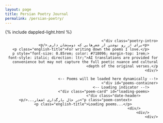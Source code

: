 ```yaml
---
layout: page
title: Persian Poetry Journal
permalink: /persian-poetry/
---
```

{% include dappled-light.html %}

<style>
@import url('https://fonts.googleapis.com/css2?family=Vazirmatn:wght@100..900&family=Noto+Naskh+Arabic:wght@400..700&display=swap');
@import url('https://cdnjs.cloudflare.com/ajax/libs/font-awesome/6.5.1/css/all.min.css');

.poetry-container {
    max-width: 900px;
    margin: 0 auto;
    direction: rtl;
    text-align: right;
}

.page-title {
    display: none;
}

.poetry-intro {
    font-family: 'Vazirmatn', sans-serif;
    font-size: 1rem;
    color: #4a5568;
    margin-bottom: 2rem;
    line-height: 1.6;
    text-align: center;
    direction: rtl;
    padding: 0 1rem;
}

.poem-card {
    border: 1px solid #e2e8f0;
    border-radius: 8px;
    padding: 1.5rem;
    margin: 2rem 0;
    background: #fff;
    box-shadow: 0 2px 6px rgba(0, 0, 0, 0.08);
    transition: all 0.3s ease;
    direction: rtl;
}

.poem-card:hover {
    box-shadow: 0 6px 20px rgba(0, 0, 0, 0.12);
    transform: translateY(-2px);
}

.date-header {
    margin-bottom: 1rem;
    border-bottom: 1px solid #e2e8f0;
    padding-bottom: 0.75rem;
    text-align: center;
}

.occasion-date {
    font-family: 'Vazirmatn', sans-serif;
    font-size: 0.9rem;
    color: #718096;
    margin: 0;
    font-weight: 400;
}

.poem-content {
    margin: 1rem 0;
}

.poem-verses {
    font-family: 'Noto Naskh Arabic', serif;
    font-size: 0.95rem;
    line-height: 1.5;
    color: #2c3e50;
    text-align: center;
    direction: rtl;
    margin: 0.75rem 0;
}

.verse {
    margin: 0.5rem 0;
    padding: 0 0.25rem;
}

.poet-attribution {
    margin-top: 1.5rem;
    padding-top: 1rem;
    border-top: 1px solid #e2e8f0;
    text-align: center;
}

.poet-name {
    font-family: 'Noto Naskh Arabic', serif;
    font-size: 1rem;
    color: #ed8936;
    font-weight: 600;
    margin: 0;
}

.poem-context {
    font-family: 'Vazirmatn', sans-serif;
    font-size: 0.85rem;
    color: #718096;
    margin-top: 0.5rem;
    line-height: 1.5;
    font-style: italic;
    direction: ltr;
    text-align: center;
}

.english-title {
    font-family: 'Inter', sans-serif;
    font-size: 0.8rem;
    color: #a0aec0;
    margin-top: 0.5rem;
    direction: ltr;
    text-align: center;
    font-style: italic;
}

/* Dark mode styles */
body.dark .poem-card {
    background: #1a202c;
    border-color: #2d3748;
}

body.dark .page-title,
body.dark .poem-verses {
    color: #e2e8f0;
}

body.dark .poetry-intro,
body.dark .occasion-date,
body.dark .poem-context,
body.dark .english-title {
    color: #a0aec0;
}

body.dark .poet-name {
    color: #ed8936;
}

body.dark .date-header,
body.dark .poet-attribution {
    border-color: #2d3748;
}

.placeholder-card {
    text-align: center;
    direction: ltr;
    background: #f7fafc;
    border-style: dashed;
}

body.dark .placeholder-card {
    background: #2d3748;
}

/* Translation features */
.translation-container {
    display: none;
    margin-top: 1rem;
    padding: 1rem;
    background: #f8f9fa;
    border-radius: 6px;
    border-left: 3px solid #ed8936;
    transition: all 0.3s ease;
    direction: ltr;
    text-align: left;
}

.translation-container.expanded {
    display: block;
    border: 1px solid #e2e8f0;
}

.translation-text {
    font-family: 'Inter', sans-serif;
    font-size: 0.85rem;
    line-height: 1.6;
    color: #2c3e50;
    margin: 0;
    font-style: italic;
}

.translation-meta {
    margin-top: 0.75rem;
    padding-top: 0.75rem;
    border-top: 1px solid #e2e8f0;
    font-size: 0.7rem;
    color: #718096;
    display: flex;
    justify-content: space-between;
    align-items: center;
}

.translate-btn {
    background: #ed8936;
    color: white;
    border: none;
    width: 32px;
    height: 32px;
    border-radius: 50%;
    font-size: 14px;
    cursor: pointer;
    transition: all 0.2s ease;
    display: flex;
    align-items: center;
    justify-content: center;
    margin: 1rem auto 0 auto;
    position: relative;
}

.translate-btn i {
    pointer-events: none;
}

.translate-btn:hover {
    background: #dd6b20;
    transform: translateY(-1px) scale(1.05);
}

.translate-btn:disabled {
    background: #a0aec0;
    cursor: not-allowed;
    transform: none;
}

.translate-btn.loading {
    color: transparent;
}

.translate-btn.loading::after {
    content: '';
    position: absolute;
    top: 50%;
    left: 50%;
    width: 16px;
    height: 16px;
    margin: -8px 0 0 -8px;
    border: 2px solid transparent;
    border-top-color: white;
    border-radius: 50%;
    animation: spin 1s linear infinite;
}

/* Advanced Loading Animation */
.loading-container {
    display: none;
    margin-top: 1rem;
    padding: 1.5rem;
    background: #f8f9fa;
    border-radius: 8px;
    border-left: 3px solid #ed8936;
    opacity: 0;
    transition: all 0.3s ease;
}

.loading-container.show {
    display: block;
    opacity: 1;
}

.loading-text {
    font-family: 'Vazirmatn', 'Inter', sans-serif;
    font-size: 0.9rem;
    font-weight: 400;
    color: #4a5568;
    text-align: center;
    margin-bottom: 1.5rem;
    letter-spacing: 0.02em;
}

.loading-bars {
    display: flex;
    flex-direction: column;
    gap: 6px;
    width: 100%;
    max-width: 280px;
    margin: 0 auto;
}

.loading-bar {
    height: 4px;
    border-radius: 2px;
    overflow: hidden;
    background: rgba(237, 137, 54, 0.15);
}

.loading-bar:nth-child(1) {
    width: 100%;
}

.loading-bar:nth-child(2) {
    width: 85%;
    margin-left: auto;
}

.loading-bar:nth-child(3) {
    width: 70%;
}

.loading-progress {
    height: 100%;
    border-radius: 2px;
    background: linear-gradient(90deg, 
        #ed8936 0%, 
        #f6ad55 25%, 
        #48bb78 50%, 
        #38b2ac 75%, 
        #4299e1 100%
    );
    animation: loading-wave 2s ease-in-out infinite;
    transform-origin: left;
}

.loading-bar:nth-child(1) .loading-progress {
    animation-delay: 0s;
}

.loading-bar:nth-child(2) .loading-progress {
    animation-delay: 0.3s;
}

.loading-bar:nth-child(3) .loading-progress {
    animation-delay: 0.6s;
}

@keyframes loading-wave {
    0% {
        transform: scaleX(0);
        opacity: 0.8;
    }
    50% {
        transform: scaleX(1);
        opacity: 1;
    }
    100% {
        transform: scaleX(0);
        opacity: 0.8;
    }
}

@keyframes spin {
    0% { transform: rotate(0deg); }
    100% { transform: rotate(360deg); }
}

/* Dark mode adjustments for loading */
body.dark .loading-container {
    background: #2d3748;
    border-left-color: #ed8936;
}

body.dark .loading-text {
    color: #e2e8f0;
}

body.dark .loading-bar {
    background: rgba(237, 137, 54, 0.2);
}

body.dark .loading-progress {
    background: linear-gradient(90deg, 
        #ed8936 0%, 
        #f6ad55 25%, 
        #68d391 50%, 
        #4fd1c7 75%, 
        #63b3ed 100%
    );
}

/* Responsive loading animation */
@media (max-width: 768px) {
    .loading-bars {
        max-width: 240px;
    }
    
    .loading-text {
        font-size: 0.85rem;
        margin-bottom: 1rem;
    }
    
    .loading-container {
        padding: 1rem;
    }
}

.dynamic-date {
    font-family: 'Vazirmatn', sans-serif;
    font-size: 0.8rem;
    color: #ed8936;
    margin-top: 0.25rem;
    direction: rtl;
}

/* Dark mode for translation features */
body.dark .translation-container {
    background: #2d3748;
    border-left-color: #ed8936;
}

body.dark .translation-container.expanded {
    border-color: #4a5568;
}

body.dark .translation-text {
    color: #e2e8f0;
}

body.dark .translation-meta {
    border-top-color: #4a5568;
    color: #a0aec0;
}

body.dark .translate-btn {
    background: #ed8936;
}

body.dark .translate-btn:hover {
    background: #dd6b20;
}

/* Responsive design */
@media (max-width: 768px) {
    .poetry-container {
        padding: 0 0.75rem;
    }
    
    .poem-card {
        padding: 1rem;
        margin: 1.5rem 0;
    }
    
    .page-title {
        font-size: 2rem;
    }
    
    .poem-verses {
        font-size: 0.9rem;
        line-height: 1.4;
    }
    
    .poetry-intro {
        padding: 0 0.75rem;
    }
}

/* Print styles */
@media print {
    .poem-card {
        border: 1px solid #ccc;
        box-shadow: none;
        page-break-inside: avoid;
        margin: 1rem 0;
    }
}
</style>

<div class="poetry-container">
    <h1 class="page-title">رونویسی شعر فارسی</h1>
    
    <div class="poetry-intro">
        <p>برای از رو نوشتن از شعرهایی که دوست‌شان دارم.</p>
        <p class="english-title">For writing down the poems I love.</p>
        <p style="font-size: 0.85rem; color: #718096; margin-top: 1rem; font-style: italic; direction: ltr;">AI translations are provided for convenience but may not capture the full poetic nuance and cultural depth of the original verses.</p>
    </div>

    <!-- Poems will be loaded here dynamically -->
    <div id="poems-container">
        <!-- Loading indicator -->
        <div class="poem-card" id="loading-poems">
            <div class="date-header">
                <p class="poem-context">در حال بارگذاری اشعار...</p>
                <p class="english-title">Loading poems...</p>
            </div>
        </div>
    </div>
</div>

<script>
// Persian date utilities
function toPersianDigits(str) {
    const persianDigits = '۰۱۲۳۴۵۶۷۸۹';
    return str.replace(/[0-9]/g, (w) => persianDigits[+w]);
}

function getDualCalendarDate(dateString) {
    // If no date provided, use today's date
    const targetDate = dateString ? new Date(dateString) : new Date();
    
    // Get Persian date
    const persianDate = targetDate.toLocaleDateString('fa-IR-u-ca-persian', {
        year: 'numeric',
        month: 'long',
        day: 'numeric'
    });
    
    // Get Gregorian date in Persian/English format
    const gregorianDate = targetDate.toLocaleDateString('en-US', {
        year: 'numeric',
        month: 'long', 
        day: 'numeric'
    });
    
    // Convert to Persian digits for Persian date
    const persianDateFormatted = toPersianDigits(persianDate);
    
    return `${persianDateFormatted} / ${gregorianDate}`;
}

// Initialize dynamic dates
function initializeDynamicDates() {
    const dynamicDates = document.querySelectorAll('.dynamic-date');
    
    dynamicDates.forEach(element => {
        // Find the parent poem card and get its date
        const poemCard = element.closest('.poem-card');
        let dateString = poemCard ? poemCard.getAttribute('data-date') : null;
        
        // If no date attribute exists, auto-assign today's date and store it
        if (!dateString && poemCard) {
            const today = new Date().toISOString().split('T')[0]; // YYYY-MM-DD format
            const poemKey = `poem_date_${getPoemIdentifier(poemCard)}`;
            
            // Check if we've already stored a date for this poem
            const storedDate = localStorage.getItem(poemKey);
            if (storedDate) {
                dateString = storedDate;
            } else {
                // First time seeing this poem, store today's date
                dateString = today;
                localStorage.setItem(poemKey, dateString);
            }
        }
        
        // Get the dual calendar date for this specific poem
        const dualDate = getDualCalendarDate(dateString);
        
        element.innerHTML = `
            <div style="font-size: 0.75rem; color: #718096; margin-top: 0.25rem;">
                ${dualDate}
            </div>
        `;
    });
}

// Generate a unique identifier for a poem based on its content
function getPoemIdentifier(poemCard) {
    const poetName = poemCard.querySelector('.poet-name')?.textContent || '';
    const firstVerse = poemCard.querySelector('.verse')?.textContent || '';
    // Create a simple hash from poet name and first verse
    const content = (poetName + firstVerse).replace(/\s+/g, '');
    return btoa(unescape(encodeURIComponent(content))).slice(0, 16);
}

// Loading animation functions
function showLoadingAnimation(poemCard) {
    // Remove any existing loading animation
    hideLoadingAnimation(poemCard);
    
    // Create loading container
    const container = document.createElement('div');
    container.className = 'loading-container';
    container.id = 'translation-loading';
    
    const text = document.createElement('div');
    text.className = 'loading-text';
    text.textContent = 'ترجمه در حال انجام... / Translating...';
    
    const barsContainer = document.createElement('div');
    barsContainer.className = 'loading-bars';
    
    // Create three loading bars
    for (let i = 0; i < 3; i++) {
        const bar = document.createElement('div');
        bar.className = 'loading-bar';
        
        const progress = document.createElement('div');
        progress.className = 'loading-progress';
        
        bar.appendChild(progress);
        barsContainer.appendChild(bar);
    }
    
    container.appendChild(text);
    container.appendChild(barsContainer);
    
    // Insert after the translate button
    const translateBtn = poemCard.querySelector('.translate-btn');
    translateBtn.parentNode.insertBefore(container, translateBtn.nextSibling);
    
    // Animate in
    requestAnimationFrame(() => {
        container.classList.add('show');
    });
}

function hideLoadingAnimation(poemCard) {
    const container = poemCard.querySelector('#translation-loading');
    if (container) {
        container.classList.remove('show');
        setTimeout(() => {
            if (container.parentNode) {
                container.parentNode.removeChild(container);
            }
        }, 300);
    }
}

// Translation functionality
async function translatePoem(button) {
    console.log('translatePoem called', button);
    const poemCard = button.closest('.poem-card');
    const poemVersesElement = poemCard.querySelector('.poem-verses');
    const poetName = poemCard.querySelector('.poet-name')?.textContent || '';
    const translationContainer = poemCard.querySelector('.translation-container');
    const translationText = poemCard.querySelector('.translation-text');
    const translationModel = poemCard.querySelector('.translation-model');
    const translationTime = poemCard.querySelector('.translation-time');
    
    // Get poem text
    const verses = Array.from(poemVersesElement.querySelectorAll('.verse'))
        .map(verse => verse.textContent.trim())
        .filter(text => text.length > 0)
        .join('\n');
    
    if (!verses) {
        alert('شعری برای ترجمه یافت نشد');
        return;
    }
    
    // Check cache
    const cacheKey = `translation_${btoa(unescape(encodeURIComponent(verses))).slice(0, 20)}`;
    const cached = localStorage.getItem(cacheKey);
    
    if (cached && !button.getAttribute('data-retranslate')) {
        try {
            const cachedData = JSON.parse(cached);
            showTranslation(translationContainer, translationText, translationModel, translationTime, cachedData);
            button.setAttribute('data-retranslate', 'true');
            button.title = 'ترجمه دوباره / Retranslate';
            return;
        } catch (e) {
            // Invalid cache, continue with new translation
            localStorage.removeItem(cacheKey);
        }
    }
    
    // Set loading state
    button.classList.add('loading');
    button.disabled = true;
    const originalTitle = button.title;
    button.title = 'در حال ترجمه...';
    
    // Show advanced loading animation
    showLoadingAnimation(poemCard);
    
    try {
        // Direct call to Groq API with placeholder (replaced during build)
        const controller = new AbortController();
        const timeoutId = setTimeout(() => controller.abort(), 30000); // 30 second timeout
        
        const response = await fetch('https://api.groq.com/openai/v1/chat/completions', {
            method: 'POST',
            headers: {
                'Authorization': 'Bearer GROQ_API_KEY_PLACEHOLDER',
                'Content-Type': 'application/json'
            },
            body: JSON.stringify({
                model: "openai/gpt-oss-120b",
                messages: [
                    {
                        role: "system",
                        content: `You are a Persian poetry expert and translator. Translate the following Persian poem into English while:
1. Preserving the poetic beauty and emotional essence
2. Maintaining cultural context and metaphors
3. Keeping the structure readable but poetic
4. Providing a flowing, literary translation rather than literal word-for-word
${poetName ? `5. Consider this is by ${poetName} - factor in their style and era` : ''}

Respond only with the English translation, no explanations.`
                    },
                    {
                        role: "user",
                        content: verses
                    }
                ],
                temperature: 0.7,
                max_tokens: 1000
            }),
            signal: controller.signal
        });
        
        clearTimeout(timeoutId);
        
        if (!response.ok) {
            const errorData = await response.json().catch(() => ({}));
            throw new Error(`API Error ${response.status}: ${errorData.error?.message || 'Network request failed'}`);
        }
        
        const data = await response.json();
        const translation = data.choices[0].message.content.trim();
        const model = 'openai/gpt-oss-120b';
        
        const result = {
            translation,
            model: model,
            timestamp: new Date().toISOString()
        };
        
        // Cache the result
        localStorage.setItem(cacheKey, JSON.stringify(result));
        
        // Show translation
        showTranslation(translationContainer, translationText, translationModel, translationTime, result);
        button.setAttribute('data-retranslate', 'true');
        button.title = 'ترجمه دوباره / Retranslate';
        
    } catch (error) {
        console.error('Translation error:', error);
        
        let errorMessage = error.message;
        let fallbackTranslation = null;
        
        // Handle different types of errors with helpful messages
        if (error.name === 'AbortError') {
            errorMessage = 'درخواست زمان زیادی طول کشید / Request timed out';
        } else if (error.message.includes('Load failed') || error.message.includes('Network request failed') || error.message.includes('Failed to fetch')) {
            errorMessage = 'مشکل اتصال به اینترنت / Network connection issue';
            // Provide a sample translation for mobile users
            fallbackTranslation = {
                translation: "Sample translation: This beautiful Persian verse speaks of love, loss, and the human condition. (Network unavailable - showing demo)",
                model: 'offline-demo',
                timestamp: new Date().toISOString()
            };
        } else if (error.message.includes('API Error')) {
            errorMessage = 'خطای سرویس ترجمه / Translation service error';
        }
        
        if (fallbackTranslation) {
            // Show fallback translation instead of error
            showTranslation(translationContainer, translationText, translationModel, translationTime, fallbackTranslation);
            button.setAttribute('data-retranslate', 'true');
            button.title = 'ترجمه دوباره / Retranslate';
        } else {
            // Show error message
            translationText.textContent = `خطا در ترجمه: ${errorMessage}`;
            translationText.style.color = '#e53e3e';
            translationModel.textContent = 'خطا رخ داده / Error occurred';
            translationTime.textContent = new Date().toLocaleString('fa-IR');
            translationContainer.classList.add('expanded');
        }
        
        button.title = originalTitle;
    } finally {
        button.classList.remove('loading');
        button.disabled = false;
        hideLoadingAnimation(poemCard);
    }
}

function showTranslation(container, textElement, modelElement, timeElement, data) {
    textElement.textContent = data.translation;
    modelElement.textContent = `Translated by ${data.model} • AI translation may lack poetic nuance`;
    
    const translationTime = new Date(data.timestamp);
    timeElement.textContent = translationTime.toLocaleString('fa-IR');
    
    container.classList.add('expanded');
}

// Load poems from JSON and generate HTML
async function loadPoems() {
    try {
        console.log('Loading poems...');
        
        // Try multiple paths in case of path issues
        const paths = ['poems.json', '/poems.json', '../poems.json'];
        let response;
        let poems;
        
        for (const path of paths) {
            try {
                console.log(`Trying path: ${path}`);
                response = await fetch(path);
                console.log(`Response status for ${path}:`, response.status);
                
                if (response.ok) {
                    poems = await response.json();
                    console.log(`Success with path: ${path}`);
                    break;
                }
            } catch (pathError) {
                console.log(`Failed path ${path}:`, pathError.message);
            }
        }
        
        if (!poems) {
            // Fallback to embedded data
            console.log('Using fallback embedded data');
            poems = [
                {
                    "verses": [
                        "به شکل رفتن درآمده بود",
                        "به شکل دور شدن ماه از پنجره",
                        "به شکل پرواز پرنده",
                        "از لبه‌ی پاییز",
                        "به شکل محو شدن رنگ از چهره در وقت ترس."
                    ],
                    "poet": "رسول یونان",
                    "date": "2025-07-10"
                },
                {
                    "verses": [
                        "چند گویند مرا: صبر کن از لشکر غم؟",
                        "بر من از گوشهٔ ناگاه بتازد چه کنم؟"
                    ],
                    "poet": "عراقی",
                    "date": "2025-07-09"
                },
                {
                    "verses": [
                        "سر‌نوشتم به بال کبوتر‌ها گره خورده",
                        "سنگی می‌زنند",
                        "یکی می‌میرد",
                        "باقی تا آخر عمر همه",
                        "قلب‌شان تندتر می‌زند."
                    ],
                    "poet": "سعید برآبادی",
                    "date": "2025-07-08"
                },
                {
                    "verses": [
                        "زان که بر ضد جهان گویم سخن",
                        "یا جهان دیوانه باشد یا که من",
                        "بلکه از دیوانگان هم بدترم"
                    ],
                    "poet": "نیما یوشیج",
                    "date": "2025-07-08"
                }
            ];
        }
        
        console.log('Poems loaded:', poems.length);
        
        const container = document.getElementById('poems-container');
        const loadingElement = document.getElementById('loading-poems');
        
        if (!container) {
            console.error('poems-container not found');
            return;
        }
        
        // Remove loading indicator
        if (loadingElement) {
            loadingElement.remove();
        }
        
        // Generate HTML for each poem
        poems.forEach((poem, index) => {
            console.log(`Adding poem ${index + 1}:`, poem.poet);
            const poemHTML = generatePoemHTML(poem);
            container.insertAdjacentHTML('beforeend', poemHTML);
        });
        
        // Add the placeholder card at the end
        const placeholderHTML = `
            <div class="poem-card placeholder-card">
                <div class="date-header">
                    <p class="poem-context">I've built my homeland, I've even founded my state--in my language.<br>— Mahmoud Darwish</p>
                </div>
            </div>
        `;
        container.insertAdjacentHTML('beforeend', placeholderHTML);
        
        // Initialize dates after poems are loaded
        initializeDynamicDates();
        console.log('Poems loaded successfully');
        
    } catch (error) {
        console.error('Error loading poems:', error);
        console.error('Error details:', error.message);
        const container = document.getElementById('poems-container');
        if (container) {
            container.innerHTML = `
                <div class="poem-card">
                    <div class="date-header">
                        <p class="poem-context">خطا در بارگذاری اشعار: ${error.message}</p>
                        <p class="english-title">Error loading poems: ${error.message}</p>
                    </div>
                </div>
            `;
        }
    }
}

// Generate HTML for a single poem
function generatePoemHTML(poem) {
    const versesHTML = poem.verses.map(verse => 
        `<div class="verse">${verse}</div>`
    ).join('');
    
    // Use the date from JSON if provided, otherwise use data attribute for auto-assignment
    const dateAttribute = poem.date ? `data-date="${poem.date}"` : '';
    
    return `
        <div class="poem-card" ${dateAttribute}>
            <div class="date-header">
                <div class="dynamic-date"></div>
            </div>
            <div class="poem-content">
                <div class="poem-verses">
                    ${versesHTML}
                </div>
            </div>
            <div class="poet-attribution">
                <p class="poet-name">${poem.poet}</p>
            </div>
            <button class="translate-btn" onclick="translatePoem(this)" title="ترجمه / Translate">
                <i class="fas fa-language"></i>
            </button>
            <div class="translation-container">
                <p class="translation-text"></p>
                <div class="translation-meta">
                    <span class="translation-model"></span>
                    <span class="translation-time"></span>
                </div>
            </div>
        </div>
    `;
}

// Initialize on page load
document.addEventListener('DOMContentLoaded', function() {
    loadPoems();
});

// Handle theme changes
const themeToggle = document.querySelector('.theme-toggle input');
if (themeToggle) {
    themeToggle.addEventListener('change', function() {
        // Slight delay to ensure theme has switched
        setTimeout(initializeDynamicDates, 100);
    });
}
</script> 